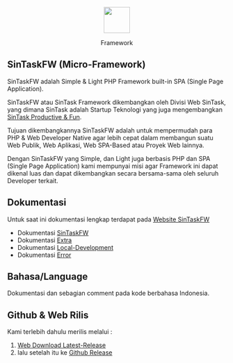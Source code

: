 <p align="center"><img height="60px" src="https://fw.sintask.com/images/logo/sintask_logo_notlogin.png"></p>
<p align="center">Framework</p>

## SinTaskFW (Micro-Framework)
SinTaskFW adalah Simple &amp; Light PHP Framework built-in SPA (Single Page Application).

SinTaskFW atau SinTask Framework dikembangkan oleh Divisi Web SinTask, yang dimana SinTask adalah Startup Teknologi yang juga mengembangkan [SinTask Productive & Fun](https://www.sintask.com).

Tujuan dikembangkannya SinTaskFW adalah untuk mempermudah para PHP & Web Developer Native agar lebih cepat dalam membangun suatu Web Publik, Web Aplikasi, Web SPA-Based atau Proyek Web lainnya.

Dengan SinTaskFW yang Simple, dan Light juga berbasis PHP dan SPA (Single Page Application) kami mempunyai misi agar Framework ini dapat dikenal luas dan dapat dikembangkan secara bersama-sama oleh seluruh Developer terkait.

## Dokumentasi
Untuk saat ini dokumentasi lengkap terdapat pada [Website SinTaskFW](https://fw.sintask.com) 
- Dokumentasi [SinTaskFW](https://fw.sintask.com/docs)
- Dokumentasi [Extra](https://fw.sintask.com/docs/extra)
- Dokumentasi [Local-Development](https://fw.sintask.com/docs/local-dev)
- Dokumentasi [Error](https://fw.sintask.com/docs/error)

## Bahasa/Language
Dokumentasi dan sebagian comment pada kode berbahasa Indonesia.

## Github & Web Rilis
Kami terlebih dahulu merilis melalui :
1. [Web Download Latest-Release](https://fw.sintask.com/direct/dl/latest)
2. lalu setelah itu ke [Github Release](https://github.com/sintask/SinTaskFW/releases)
